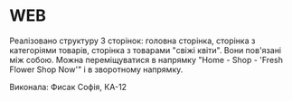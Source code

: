 # WEB
Реалізовано структуру 3 сторінок: головна сторінка, сторінка з категоріями товарів, сторінка з товарами "свіжі квіти". Вони пов'язані між собою. Можна переміщуватися в напрямку "Home - Shop - 'Fresh Flower Shop Now'" і в зворотному напрямку. 

Виконала: Фисак Софія, КА-12
